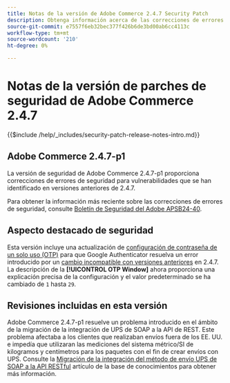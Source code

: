 ```yaml
---
title: Notas de la versión de Adobe Commerce 2.4.7 Security Patch
description: Obtenga información acerca de las correcciones de errores de seguridad, las mejoras de seguridad y otras actualizaciones relacionadas con la seguridad incluidas en las versiones de parches de seguridad para Adobe Commerce 2.4.7.
source-git-commit: e7557f6eb32bec377f426b6de3bd00ab6cc4113c
workflow-type: tm+mt
source-wordcount: '210'
ht-degree: 0%

---
```



# Notas de la versión de parches de seguridad de Adobe Commerce 2.4.7

{{$include /help/_includes/security-patch-release-notes-intro.md}}

## Adobe Commerce 2.4.7-p1

La versión de seguridad de Adobe Commerce 2.4.7-p1 proporciona correcciones de errores de seguridad para vulnerabilidades que se han identificado en versiones anteriores de 2.4.7.

Para obtener la información más reciente sobre las correcciones de errores de seguridad, consulte [Boletín de Seguridad del Adobe APSB24-40](https://helpx.adobe.com/security/products/magento/apsb24-40.html).

## Aspecto destacado de seguridad

Esta versión incluye una actualización de [configuración de contraseña de un solo uso (OTP)](https://experienceleague.adobe.com/en/docs/commerce-admin/systems/security/2fa/security-two-factor-authentication#google) para que Google Authenticator resuelva un error introducido por un [cambio incompatible con versiones anteriores](https://developer.adobe.com/commerce/php/development/backward-incompatible-changes/highlights/#new-system-configuration-validation-for-two-factor-authentication-otp_window-value) en 2.4.7. La descripción de la **[!UICONTROL OTP Window]** ahora proporciona una explicación precisa de la configuración y el valor predeterminado se ha cambiado de `1` hasta `29`.

## Revisiones incluidas en esta versión

Adobe Commerce 2.4.7-p1 resuelve un problema introducido en el ámbito de la migración de la integración de UPS de SOAP a la API de REST. Este problema afectaba a los clientes que realizaban envíos fuera de los EE. UU. e impedía que utilizaran las mediciones del sistema métrico/SI de kilogramos y centímetros para los paquetes con el fin de crear envíos con UPS. Consulte la [Migración de la integración del método de envío UPS de SOAP a la API RESTful](https://experienceleague.adobe.com/en/docs/commerce-knowledge-base/kb/troubleshooting/known-issues-patches-attached/ups-shipping-method-integration-migration-from-soap-to-restful-api) artículo de la base de conocimientos para obtener más información.
